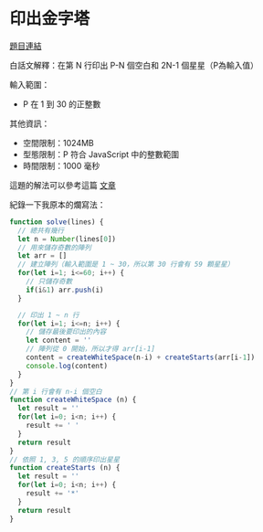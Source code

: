 # 印出金字塔

[題目連結](https://oj.lidemy.com/problem/1022)

白話文解釋：在第 N 行印出 P-N 個空白和 2N-1 個星星（P為輸入值）

輸入範圍：
- P 在 1 到 30 的正整數

其他資訊：
- 空間限制：1024MB
- 型態限制：P 符合 JavaScript 中的整數範圍
- 時間限制：1000 毫秒

這題的解法可以參考這篇 [文章](https://jubeatt.github.io/2021/12/23/print-stars/)

紀錄一下我原本的爛寫法：

```js
function solve(lines) {
  // 總共有幾行
  let n = Number(lines[0])
  // 用來儲存奇數的陣列
  let arr = []
  // 建立陣列（輸入範圍是 1 ~ 30，所以第 30 行會有 59 顆星星）
  for(let i=1; i<=60; i++) {
    // 只儲存奇數
    if(i&1) arr.push(i)
  }

  // 印出 1 ~ n 行 
  for(let i=1; i<=n; i++) {
    // 儲存最後要印出的內容
    let content = ''
    // 陣列從 0 開始，所以才得 arr[i-1]
    content = createWhiteSpace(n-i) + createStarts(arr[i-1])
    console.log(content)
  }
}
// 第 i 行會有 n-i 個空白
function createWhiteSpace (n) {
  let result = ''
  for(let i=0; i<n; i++) {
    result += ' '
  }
  return result
}
// 依照 1, 3, 5 的順序印出星星
function createStarts (n) {
  let result = ''
  for(let i=0; i<n; i++) {
    result += '*'
  }
  return result
}
```